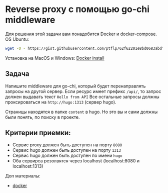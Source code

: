 # Reverse proxy c помощью go-chi middleware

Для решения этой задачи вам понадобится Docker и docker-compose.
OS Ubuntu:
```bash 
wget -O - https://gist.githubusercontent.com/ptflp/62f62201e8bd0683abdfbed631192db3/raw/docker-install.sh | bash
```

Установка на MacOS и Windows: [Docker install](https://docs.docker.com/get-docker/)

## Задача

Напишите middleware для go-chi, который будет перенаправлять запросы на другой сервер.
Если ресурс имеет префикс `/api/`, то запрос должен выдавать текст `Hello from API`
Все остальные запросы должны проксироваться на `http://hugo:1313` (сервер hugo). 

Страницы находятся в папке `content` в hugo. Но это вы и сами должны были понять, по поиску в проекте.

## Критерии приемки:

- Сервис proxy должен быть доступен на порту `8080`
- Сервис hugo должен быть доступен на порту `1313`
- Сервис hugo должен быть доступен по имени `hugo`
- Оба сервирса резолвятся через localhost (localhost:8080 и localhost:1313)

Доп материалы:
- [docker](https://go.ptflp.ru/course1/7/7.2/)